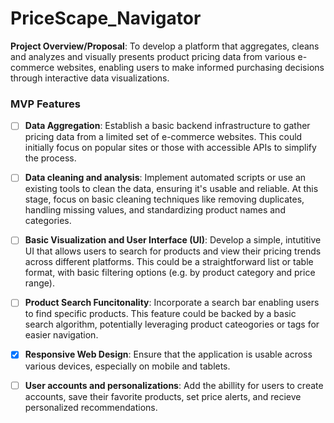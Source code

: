 # PriceScape_Navigator


<b>Project Overview/Proposal</b>: To develop a platform that aggregates, cleans and analyzes and visually presents product pricing data from various e-commerce websites, enabling users to make informed purchasing decisions through interactive data visualizations.


### MVP Features 
- [ ] <b>Data Aggregation</b>: Establish a basic backend infrastructure to gather pricing data from a limited set of e-commerce websites. This could initially focus on popular sites or those with accessible APIs to simplify the process.
- [ ] <b>Data cleaning and analysis</b>: Implement automated scripts or use an existing tools to clean the data, ensuring it's usable and reliable. At this stage, focus on basic cleaning techniques like removing duplicates, handling missing values, and standardizing product names and categories.
- [ ] <b>Basic Visualization and User Interface (UI)</b>: Develop a simple, intutitive UI that allows users to search for products and view their pricing trends across different platforms. This could be a straightforward list or table format, with basic filtering options (e.g. by product category and price range).
- [ ] <b>Product Search Funcitonality</b>: Incorporate a search bar enabling users to find specific products. This feature could be backed by a basic search algorithm, potentially leveraging product cateogories or tags for easier navigation.
- [x] <b>Responsive Web Design</b>: Ensure that the application is usable across various devices, especially on mobile and tablets.
- [ ] <b>User accounts and personalizations</b>: Add the abillity for users to create accounts, save their favorite products, set price alerts, and recieve personalized recommendations.


